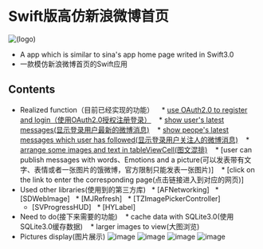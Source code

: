 # Swift版高仿新浪微博首页
![(logo)](https://github.com/CoderYQ/NewWeibo/blob/master/ScreenImages/05.png)
* A app which is similar to sina's app home page writed in Swift3.0
* 一款模仿新浪微博首页的Swift应用

## Contents
* Realized function（目前已经实现的功能）
    * [use OAuth2.0 to register and login（使用OAuth2.0授权注册登录）](#使用OAuth2.0授权注册登录)
    * [show user's latest messages(显示登录用户最新的微博消息)](#使用OAuth2.0授权注册登录)
    * [show peope's latest messages which user has followed(显示登录用户关注人的微博消息)](#使用OAuth2.0授权注册登录)
    * [arrange some images and text in tableViewCell(图文混排)](#使用OAuth2.0授权注册登录)
    * [user can publish messages with words、Emotions and a picture(可以发表带有文字、表情或者一张图片的饿微博，官方限制只能发表一张图片)]
    * [click on the link to enter the corresponding page(点击链接进入到对应的网页)]
* Used other libraries(使用到的第三方库)
    * [AFNetworking]
    * [SDWebImage]
    * [MJRefresh]
    * [TZImagePickerController]
    * [SVProgressHUD]
    * [HYLabel]
* Need to do(接下来需要的功能)
    * cache data with SQLite3.0(使用SQLite3.0缓存数据)
    * larger images to view(大图浏览)
* Pictures display(图片展示)
 ![image](https://github.com/CoderYQ/NewWeibo/blob/master/ScreenImages/01.png)
 ![image](https://github.com/CoderYQ/NewWeibo/blob/master/ScreenImages/02.png)
 ![image](https://github.com/CoderYQ/NewWeibo/blob/master/ScreenImages/03.png)
 ![image](https://github.com/CoderYQ/NewWeibo/blob/master/ScreenImages/04.png)
  
